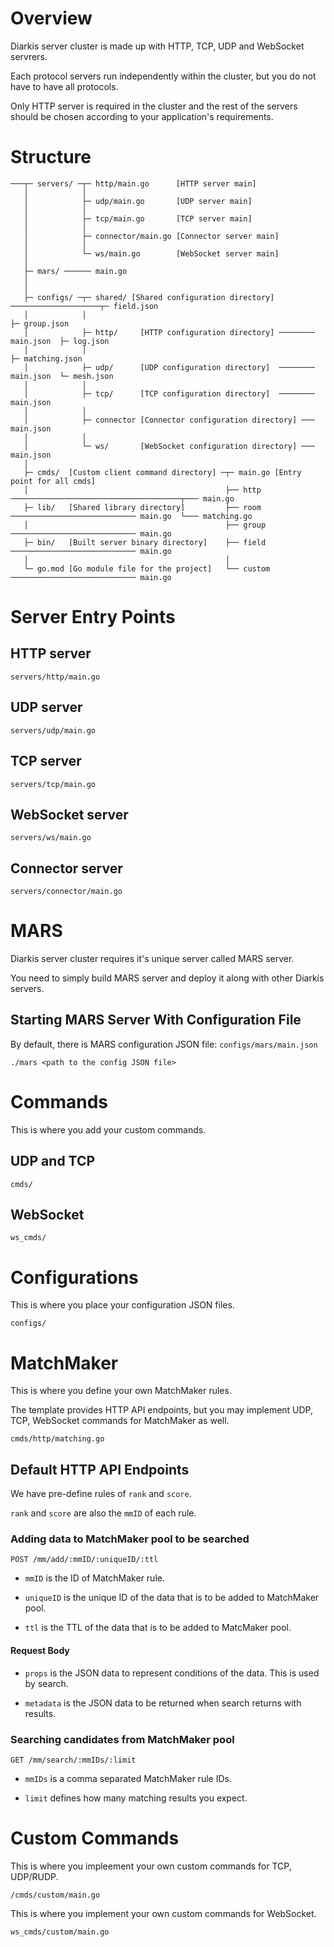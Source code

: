 # Overview

Diarkis server cluster is made up with HTTP, TCP, UDP and WebSocket servrers.

Each protocol servers run independently within the cluster, but you do not have to have all protocols.

Only HTTP server is required in the cluster and the rest of the servers should be chosen according to your application's requirements.

# Structure

```
───┬─ servers/ ─┬─ http/main.go      [HTTP server main]
   │            │
   │            ├─ udp/main.go       [UDP server main]
   │            │
   │            ├─ tcp/main.go       [TCP server main]
   │            │
   │            ├─ connector/main.go [Connector server main]
   │            │
   │            └─ ws/main.go        [WebSocket server main]
   │
   ├─ mars/ ────── main.go
   │
   │
   ├─ configs/ ─┬─ shared/ [Shared configuration directory] ────────────────────┬─ field.json
   │            │                                                               ├─ group.json
   │            ├─ http/     [HTTP configuration directory] ──────── main.json  ├─ log.json
   │            │                                                               ├─ matching.json
   │            ├─ udp/      [UDP configuration directory]  ──────── main.json  └─ mesh.json
   │            │
   │            ├─ tcp/      [TCP configuration directory]  ──────── main.json
   │            │
   │            ├─ connector [Connector configuration directory] ─── main.json
   │            │
   │            └─ ws/       [WebSocket configuration directory] ─── main.json
   │
   ├─ cmds/  [Custom client command directory] ─┬─ main.go [Entry point for all cmds]
   │                                            ├── http   ──────────────────────────────────────┬─── main.go
   ├─ lib/   [Shared library directory]         ├── room   ──────────────────────────── main.go  └─── matching.go
   │                                            ├── group  ──────────────────────────── main.go
   ├─ bin/   [Built server binary directory]    ├── field  ──────────────────────────── main.go
   │                                            │
   └─ go.mod [Go module file for the project]   └── custom ──────────────────────────── main.go

```

# Server Entry Points

## HTTP server

```
servers/http/main.go
```

## UDP server

```
servers/udp/main.go
```

## TCP server

```
servers/tcp/main.go
```

## WebSocket server

```
servers/ws/main.go
```

## Connector server

```
servers/connector/main.go
```

# MARS

Diarkis server cluster requires it's unique server called MARS server.

You need to simply build MARS server and deploy it along with other Diarkis servers.

## Starting MARS Server With Configuration File

By default, there is MARS configuration JSON file: `configs/mars/main.json`

```
./mars <path to the config JSON file>
```

# Commands

This is where you add your custom commands.

## UDP and TCP

```
cmds/
```

## WebSocket

```
ws_cmds/
```

# Configurations

This is where you place your configuration JSON files.

```
configs/
```

# MatchMaker

This is where you define your own MatchMaker rules.

The template provides HTTP API endpoints, but you may implement UDP, TCP, WebSocket commands for MatchMaker as well.

```
cmds/http/matching.go
```

## Default HTTP API Endpoints

We have pre-define rules of `rank` and `score`.

`rank` and `score` are also the `mmID` of each rule.

### Adding data to MatchMaker pool to be searched

```
POST /mm/add/:mmID/:uniqueID/:ttl
```

- `mmID` is the ID of MatchMaker rule.

- `uniqueID` is the unique ID of the data that is to be added to MatchMaker pool.

- `ttl` is the TTL of the data that is to be added to MatcMaker pool.

#### Request Body

- `props` is the JSON data to represent conditions of the data. This is used by search.

- `metadata` is the JSON data to be returned when search returns with results.

### Searching candidates from MatchMaker pool

```
GET /mm/search/:mmIDs/:limit
```

- `mmIDs` is a comma separated MatchMaker rule IDs.

- `limit` defines how many matching results you expect.

# Custom Commands

This is where you impleement your own custom commands for TCP, UDP/RUDP.

```
/cmds/custom/main.go
```

This is where you implement your own custom commands for WebSocket.

```
ws_cmds/custom/main.go
```
